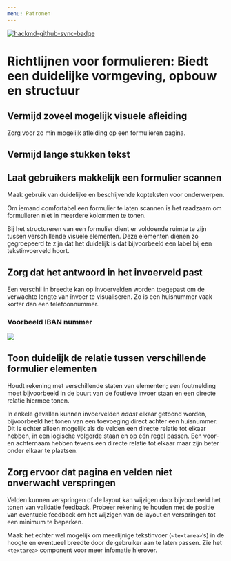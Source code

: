 ```yaml
---
menu: Patronen
---
```


[![hackmd-github-sync-badge](https://hackmd.io/8IguZZ2YRvCA3vpuoc0EyQ/badge)](https://hackmd.io/8IguZZ2YRvCA3vpuoc0EyQ)

# Richtlijnen voor formulieren: Biedt een duidelijke vormgeving, opbouw en structuur

## Vermijd zoveel mogelijk visuele afleiding

Zorg voor zo min mogelijk afleiding op een formulieren pagina.

## Vermijd lange stukken tekst

## Laat gebruikers makkelijk een formulier scannen

Maak gebruik van duidelijke en beschijvende kopteksten voor onderwerpen.

Om iemand comfortabel een formulier te laten scannen is het raadzaam om formulieren niet in meerdere kolommen te tonen.

Bij het structureren van een formulier dient er voldoende ruimte te zijn tussen verschillende visuele elementen. Deze elementen dienen zo gegroepeerd te zijn dat het duidelijk is dat bijvoorbeeld een label bij een tekstinvoerveld hoort.

## Zorg dat het antwoord in het invoerveld past

Een verschil in breedte kan op invoervelden worden toegepast om de verwachte lengte van invoer te visualiseren. Zo is een huisnummer vaak korter dan een telefoonnummer.

### Voorbeeld IBAN nummer

![](https://i.imgur.com/edEERws.png)


## Toon duidelijk de relatie tussen verschillende formulier elementen

Houdt rekening met verschillende staten van elementen; een foutmelding moet bijvoorbeeld in de buurt van de foutieve invoer staan en een directe relatie hiermee tonen.

In enkele gevallen kunnen invoervelden *naast* elkaar getoond worden, bijvoorbeeld het tonen van een toevoeging direct achter een huisnummer. Dit is echter alleen mogelijk als de velden een directe relatie tot elkaar hebben, in een logische volgorde staan en op één regel passen. Een voor- en achternaam hebben tevens een directe relatie tot elkaar maar zijn beter onder elkaar te plaatsen.


## Zorg ervoor dat pagina en velden niet onverwacht verspringen

Velden kunnen verspringen of de layout kan wijzigen door bijvoorbeeld het tonen van validatie feedback. Probeer rekening te houden met de positie van eventuele feedback om het wijzigen van de layout en verspringen tot een minimum te beperken.

Maak het echter wel mogelijk om meerlijnige tekstinvoer (`<textarea>`’s) in de hoogte en eventueel breedte door de gebruiker aan te laten passen. Zie het `<textarea>` component voor meer infomatie hierover.